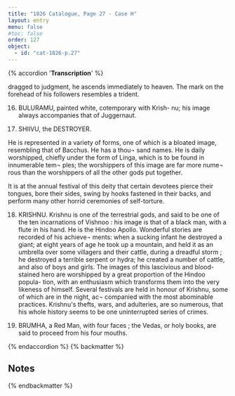 ```yaml
---
title: "1826 Catalogue, Page 27 - Case H"
layout: entry
menu: false
#toc: false
order: 127
object:
  - id: "cat-1826-p.27"
---
```

{% accordion '**Transcription**' %}

dragged to judgment, he ascends immediately to heaven.
The mark on the forehead of his followers resembles a
trident.

16. BULURAMU, painted white, cotemporary with Krish-
nu; his image always accompanies that of Juggernaut.

17. SHIIVU, the DESTROYER.

He is represented in a variety of forms, one of which is a
bloated image, resembling that of Bacchus. He has a thou¬
sand names. He is daily worshipped, chiefly under the
form of Linga, which is to be found in innumerable tem¬
ples; the worshippers of this image are far more nume¬
rous than the worshippers of all the other gods put
together.

It is at the annual festival of this deity that certain devotees
pierce their tongues, bore their sides, swing by hooks
fastened in their backs, and perform many other horrid
ceremonies of self-torture.

18. KRISHNU.
Krishnu is one of the terrestrial gods, and said to be one of
the ten incarnations of Vishnoo : his image is that of a
black man, with a flute in his hand. He is the Hindoo
Apollo. Wonderful stories are recorded of his achieve¬
ments: when a sucking infant he destroyed a giant; at
eight years of age he took up a mountain, and held it as
an umbrella over some villagers and their cattle, during a
dreadful storm ; he destroyed a terrible serpent or hydra;
he created a number of cattle, and also of boys and girls.
The images of this lascivious and blood-stained hero are
worshipped by a great proportion of the Hindoo popula-
tion, with an enthusiasm which transforms them into the
very likeness of himself. Several festivals are held in
honour of Krishnu, some of which are in the night, ac¬
companied with the most abominable practices. Krishnu's
thefts, wars, and adulteries, are so numerous, that his
whole history seems to be one uninterrupted series of
crimes.

19. BRUMHA, a Red Man, with four faces ; the Vedas, or
holy books, are said to proceed from his four mouths.

{% endaccordion %}
{% backmatter %}

## Notes

[^1]:
[^2]:
[^3]:
[^4]:
[^5]:
[^6]:
[^7]:
[^8]:
[^9]:
[^10]:
[^11]:
[^12]:
[^13]:
[^14]:

{% endbackmatter %}

